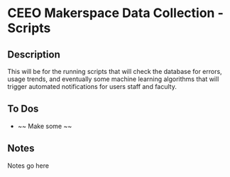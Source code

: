 # CEEO Makerspace Data Collection - Scripts

## Description
This will be for the running scripts that will check the database for errors, usage trends, and eventually some machine learning algorithms that will trigger automated notifications for users staff and faculty. 


## To Dos
- ~~ Make some ~~

## Notes

Notes go here